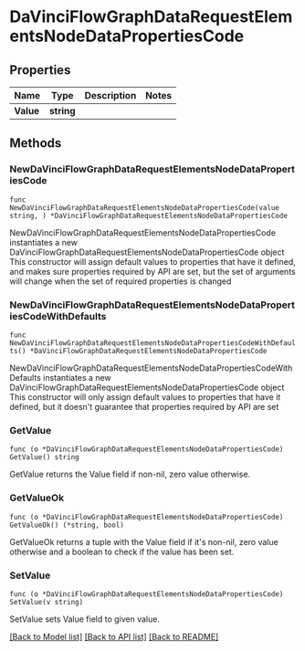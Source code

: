 # DaVinciFlowGraphDataRequestElementsNodeDataPropertiesCode

## Properties

Name | Type | Description | Notes
------------ | ------------- | ------------- | -------------
**Value** | **string** |  | 

## Methods

### NewDaVinciFlowGraphDataRequestElementsNodeDataPropertiesCode

`func NewDaVinciFlowGraphDataRequestElementsNodeDataPropertiesCode(value string, ) *DaVinciFlowGraphDataRequestElementsNodeDataPropertiesCode`

NewDaVinciFlowGraphDataRequestElementsNodeDataPropertiesCode instantiates a new DaVinciFlowGraphDataRequestElementsNodeDataPropertiesCode object
This constructor will assign default values to properties that have it defined,
and makes sure properties required by API are set, but the set of arguments
will change when the set of required properties is changed

### NewDaVinciFlowGraphDataRequestElementsNodeDataPropertiesCodeWithDefaults

`func NewDaVinciFlowGraphDataRequestElementsNodeDataPropertiesCodeWithDefaults() *DaVinciFlowGraphDataRequestElementsNodeDataPropertiesCode`

NewDaVinciFlowGraphDataRequestElementsNodeDataPropertiesCodeWithDefaults instantiates a new DaVinciFlowGraphDataRequestElementsNodeDataPropertiesCode object
This constructor will only assign default values to properties that have it defined,
but it doesn't guarantee that properties required by API are set

### GetValue

`func (o *DaVinciFlowGraphDataRequestElementsNodeDataPropertiesCode) GetValue() string`

GetValue returns the Value field if non-nil, zero value otherwise.

### GetValueOk

`func (o *DaVinciFlowGraphDataRequestElementsNodeDataPropertiesCode) GetValueOk() (*string, bool)`

GetValueOk returns a tuple with the Value field if it's non-nil, zero value otherwise
and a boolean to check if the value has been set.

### SetValue

`func (o *DaVinciFlowGraphDataRequestElementsNodeDataPropertiesCode) SetValue(v string)`

SetValue sets Value field to given value.



[[Back to Model list]](../README.md#documentation-for-models) [[Back to API list]](../README.md#documentation-for-api-endpoints) [[Back to README]](../README.md)


